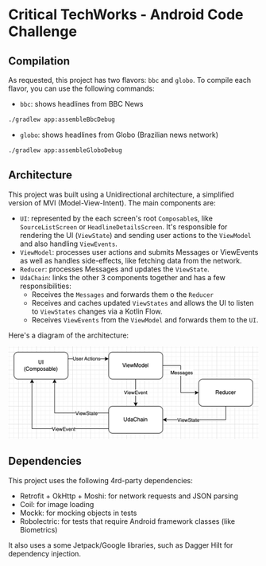 # Critical TechWorks - Android Code Challenge

## Compilation

As requested, this project has two flavors: `bbc` and `globo`. To compile each flavor, you can use the following commands:

* `bbc`: shows headlines from BBC News
```bash
./gradlew app:assembleBbcDebug
```

* `globo`: shows headlines from Globo (Brazilian news network)
```bash
./gradlew app:assembleGloboDebug
```

## Architecture

This project was built using a Unidirectional architecture, a simplified version of MVI (Model-View-Intent). 
The main components are:

* `UI`: represented by the each screen's root `Composable`s, like `SourceListScreen` or `HeadlineDetailsScreen`. It's responsible for rendering the UI (`ViewState`) and sending user actions to the `ViewModel` and also handling `ViewEvents`.
* `ViewModel`: processes user actions and submits Messages or ViewEvents as well as handles side-effects, like fetching data from the network.
* `Reducer`: processes Messages and updates the `ViewState`.
* `UdaChain`: links the other 3 components together and has a few responsibilities:
  * Receives the `Messages` and forwards them o the `Reducer`
  * Receives and caches updated `ViewStates` and allows the UI to listen to `ViewStates` changes via a Kotlin Flow.
  * Receives `ViewEvents` from the `ViewModel` and forwards them to the `UI`.

Here's a diagram of the architecture:

![UDA Flow Chart](./docs/uda_flow_chart.png)

## Dependencies

This project uses the following 4rd-party dependencies:

* Retrofit + OkHttp + Moshi: for network requests and JSON parsing
* Coil: for image loading
* Mockk: for mocking objects in tests
* Robolectric: for tests that require Android framework classes (like Biometrics)

It also uses a some Jetpack/Google libraries, such as Dagger Hilt for dependency injection.
